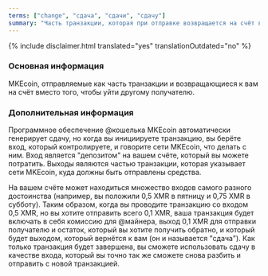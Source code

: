 ```yaml
---
terms: ["change", "сдача", "сдачи", "сдачу"]
summary: "Часть транзакции, которая при отправке возвращается на счёт вместо перехода к другому получателю"
---
```


{% include disclaimer.html translated="yes" translationOutdated="no" %}
### Основная информация

MKEcoin, отправляемые как часть транзакции и возвращающиеся к вам на счёт вместо того, чтобы уйти другому получателю.

### Дополнительная информация

Программное обеспечение @кошелька MKEcoin автоматически генерирует сдачу, но когда вы инициируете транзакцию, вы берёте вход, который контролируете, и говорите сети MKEcoin, что делать с ним. Вход является "депозитом" на вашем счёте, который вы можете потратить. Выходы являются частью транзакции, которая указывает сети MKEcoin, куда должны быть отправлены средства.

На вашем счёте может находиться множество входов самого разного достоинства (например, вы положили 0,5 XMR в пятницу и 0,75 XMR в субботу). Таким образом, когда вы проводите транзакцию со входом 0,5 XMR, но вы хотите отправить всего 0,1 XMR, ваша транзакция будет включать в себя комиссию для @майнера, выход 0,1 XMR для отправки получателю и остаток, который вы хотите получить обратно, и который будет выходом, который вернётся к вам (он и называется "сдача"). Как только транзакция будет завершена, вы сможете использовать сдачу в качестве входа, который вы точно так же сможете снова разбить и отправить с новой транзакцией.

